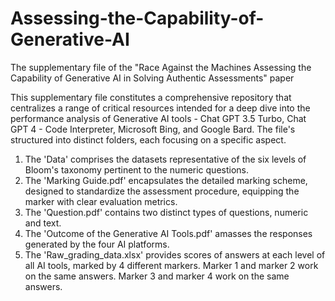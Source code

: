 # Assessing-the-Capability-of-Generative-AI
The supplementary file of the "Race Against the Machines Assessing the Capability of Generative AI in Solving Authentic Assessments" paper

This supplementary file constitutes a comprehensive repository that centralizes a range of critical resources intended for a deep dive into the performance analysis of Generative AI tools - Chat GPT 3.5 Turbo, Chat GPT 4 - Code Interpreter, Microsoft Bing, and Google Bard. The file's structured into distinct folders, each focusing on a specific aspect.

1) The 'Data' comprises the datasets representative of the six levels of Bloom's taxonomy pertinent to the numeric questions.
2) The 'Marking Guide.pdf' encapsulates the detailed marking scheme, designed to standardize the assessment procedure, equipping the marker with clear evaluation metrics.
3) The 'Question.pdf' contains two distinct types of questions, numeric and text.
4) The 'Outcome of the Generative AI Tools.pdf' amasses the responses generated by the four AI platforms. 
5) The 'Raw_grading_data.xlsx' provides scores of answers at each level of all AI tools, marked by 4 different markers. Marker 1 and marker 2 work on the same answers. Marker 3 and marker 4 work on the same answers. 
